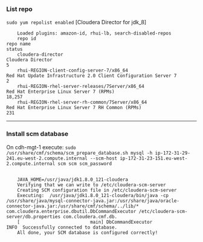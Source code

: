 

### List repo

`sudo yum repolist enabled` [Cloudera Director for jdk_8]

```
    Loaded plugins: amazon-id, rhui-lb, search-disabled-repos
    repo id                                                                          repo name                                                                                       status
    cloudera-director                                                               Cloudera Director                                                                                    5
    rhui-REGION-client-config-server-7/x86_64                                       Red Hat Update Infrastructure 2.0 Client Configuration Server 7                                      2
    rhui-REGION-rhel-server-releases/7Server/x86_64                                 Red Hat Enterprise Linux Server 7 (RPMs)                                                        18,257
    rhui-REGION-rhel-server-rh-common/7Server/x86_64                                Red Hat Enterprise Linux Server 7 RH Common (RPMs)                                                 231
```

-------------

### Install scm database

On cdh-mgt-1 execute: `sudo /usr/share/cmf/schema/scm_prepare_database.sh mysql -h ip-172-31-29-241.eu-west-2.compute.internal --scm-host ip-172-31-23-151.eu-west-2.compute.internal scm scm scm_password`

```

    JAVA_HOME=/usr/java/jdk1.8.0_121-cloudera
    Verifying that we can write to /etc/cloudera-scm-server
    Creating SCM configuration file in /etc/cloudera-scm-server
    Executing:  /usr/java/jdk1.8.0_121-cloudera/bin/java -cp /usr/share/java/mysql-connector-java.jar:/usr/share/java/oracle-connector-java.jar:/usr/share/cmf/schema/../lib/* com.cloudera.enterprise.dbutil.DbCommandExecutor /etc/cloudera-scm-server/db.properties com.cloudera.cmf.db.
    [                          main] DbCommandExecutor              INFO  Successfully connected to database.
    All done, your SCM database is configured correctly!

```